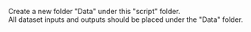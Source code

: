 Create a new folder "Data" under this "script" folder.  
All dataset inputs and outputs should be placed under the "Data" folder.
